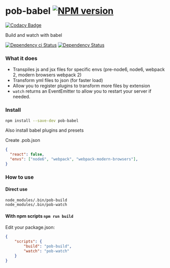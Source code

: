 # pob-babel [![NPM version][npm-image]][npm-url]

[![Codacy Badge](https://api.codacy.com/project/badge/Grade/7b2985c85ad143788b7f81af8f98542c)](https://www.codacy.com/app/christophehurpeau/pob-babel?utm_source=github.com&utm_medium=referral&utm_content=christophehurpeau/pob-babel&utm_campaign=badger)

Build and watch with babel

[![Dependency ci Status][dependencyci-image]][dependencyci-url]
[![Dependency Status][daviddm-image]][daviddm-url]

### What it does

- Transpiles js and jsx files for specific envs (pre-node6, node6, webpack 2, modern browsers webpack 2)
- Transform yml files to json (for faster load)
- Allow you to register plugins to transform more files by extension
- `watch` returns an EventEmitter to allow you to restart your server if needed.

### Install

```sh
npm install --save-dev pob-babel
```

Also install babel plugins and presets

Create .pob.json

```json
{
  "react": false,
  "envs": ["node6", "webpack", "webpack-modern-browsers"],
}
```

### How to use

#### Direct use

```
node_modules/.bin/pob-build
node_modules/.bin/pob-watch
```

#### With npm scripts `npm run build`

Edit your package.json:

```json
{
    "scripts": {
        "build": "pob-build",
        "watch": "pob-watch"
    }
}
```

[npm-image]: https://img.shields.io/npm/v/pob-babel.svg?style=flat-square
[npm-url]: https://npmjs.org/package/pob-babel
[daviddm-image]: https://david-dm.org/christophehurpeau/pob-babel.svg?style=flat-square
[daviddm-url]: https://david-dm.org/christophehurpeau/pob-babel
[dependencyci-image]: https://dependencyci.com/github/christophehurpeau/pob-babel/badge?style=flat-square
[dependencyci-url]: https://dependencyci.com/github/christophehurpeau/pob-babel
